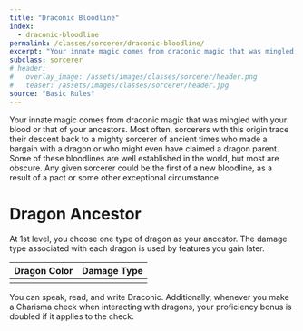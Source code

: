 ```yaml
---
title: "Draconic Bloodline"
index: 
  - draconic-bloodline
permalink: /classes/sorcerer/draconic-bloodline/
excerpt: "Your innate magic comes from draconic magic that was mingled with your blood or that of your ancestors."
subclass: sorcerer
# header:
#   overlay_image: /assets/images/classes/sorcerer/header.png
#   teaser: /assets/images/classes/sorcerer/header.jpg
source: "Basic Rules"
---
```

Your innate magic comes from draconic magic that was mingled with your blood or that of your ancestors. Most often, sorcerers with this origin trace their descent back to a mighty sorcerer of ancient times who made a bargain with a dragon or who might even have claimed a dragon parent. Some of these bloodlines are well established in the world, but most are obscure. Any given sorcerer could be the first of a new bloodline, as a result of a pact or some other exceptional circumstance.

# Dragon Ancestor
At 1st level, you choose one type of dragon as your ancestor. The damage type associated with each dragon is used by features you gain later.

| Dragon Color | Damage Type |
| :----------: | :---------: |
|||

You can speak, read, and write Draconic. Additionally, whenever you make a Charisma check when interacting with dragons, your proficiency bonus is doubled if it applies to the check.